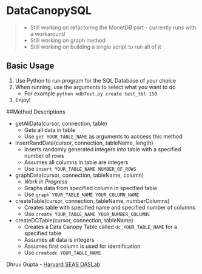 # DataCanopySQL

> * Still working on refactoring the MonetDB part - currently runs with a workaround
> * Still working on graph method
> * Still working on building a single script to run all of it

## Basic Usage
1. Use Python to run program for the SQL Database of your choice
2. When running, use the arguments to select what you want to do
     * For example `python mdbTest.py create test_tbl 150`
3. Enjoy!

##Method Descriptions

* getAllData(cursor, connection, table)
     * Gets all data in table
     * Use `get YOUR_TABLE_NAME` as arguments to acccess this method
* insertRandData(cursor, connection, tableName, length)
     * Inserts randomly generated integers into table with a specified number of rows
     * Assumes all columns in table are integers
     * Use `insert YOUR_TABLE_NAME NUMBER_OF_ROWS`
* graphData(cursor, connection, tableName, column)
     * _Work in Progress_
     * Graphs data from specified column in specified table
     * Use `graph YOUR_TABLE_NAME YOUR_COLUMN_NAME`
* createTable(cursor, connection, tableName, numberColumns)
     * Creates table with specified name and specified number of columns
     * Use `create YOUR_TABLE_NAME YOUR_NUMBER_COLUMNS`
* createDCTable(cursor, connection, tableName)
     * Creates a Data Canopy Table called `dc_YOUR_TABLE_NAME` for a specified table
     * Assumes all data is integers
     * Assumes first column is used for identification
     * Use `createdc YOUR_TABLE_NAME`

Dhruv Gupta - [Harvard SEAS DASLab](daslab.seas.harvard.edu)
     

